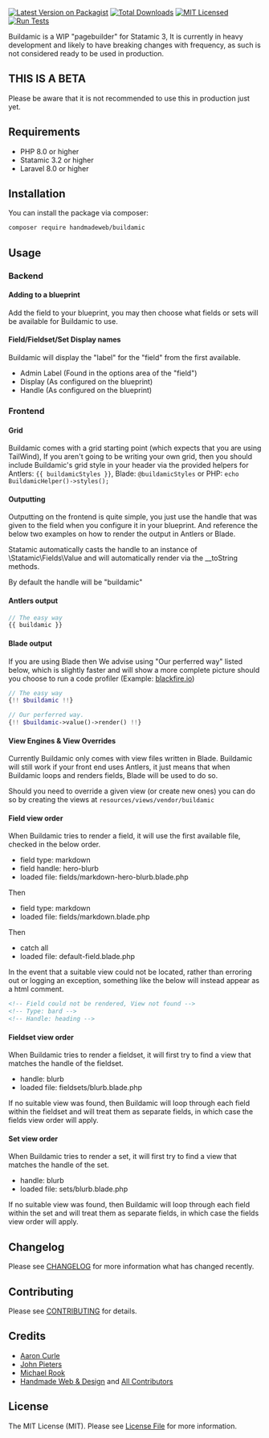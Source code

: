 [![Latest Version on Packagist](https://img.shields.io/packagist/v/handmadeweb/buildamic.svg?style=flat-square)](https://packagist.org/packages/handmadeweb/buildamic)
[![Total Downloads](https://img.shields.io/packagist/dt/handmadeweb/buildamic.svg?style=flat-square)](https://packagist.org/packages/handmadeweb/buildamic)
[![MIT Licensed](https://img.shields.io/badge/license-MIT-blue.svg?style=flat-square)](LICENSE.md)
[![Run Tests](https://github.com/handmadeweb/buildamic/actions/workflows/tests.yml/badge.svg)](https://github.com/handmadeweb/buildamic/actions/workflows/tests.yml)

Buildamic is a WIP "pagebuilder" for Statamic 3, It is currently in heavy development and likely to have breaking changes with frequency, as such is not considered ready to be used in production.

## THIS IS A BETA
Please be aware that it is not recommended to use this in production just yet.

## Requirements
* PHP 8.0 or higher
* Statamic 3.2 or higher
* Laravel 8.0 or higher

## Installation

You can install the package via composer:

```bash
composer require handmadeweb/buildamic
```

## Usage

### Backend
#### Adding to a blueprint

Add the field to your blueprint, you may then choose what fields or sets will be available for Buildamic to use.

#### Field/Fieldset/Set Display names
Buildamic will display the "label" for the "field" from the first available.
* Admin Label (Found in the options area of the "field")
* Display (As configured on the blueprint)
* Handle (As configured on the blueprint)

### Frontend
#### Grid
Buildamic comes with a grid starting point (which expects that you are using TailWind), If you aren't going to be writing your own grid, then you should include Buildamic's grid style in your header via the provided helpers for Antlers: `{{ buildamicStyles }}`, Blade: `@buildamicStyles` or PHP: `echo BuildamicHelper()->styles();`

#### Outputting
Outputting on the frontend is quite simple, you just use the handle that was given to the field when you configure it in your blueprint.
And reference the below two examples on how to render the output in Antlers or Blade.

Statamic automatically casts the handle to an instance of \Statamic\Fields\Value and will automatically render via the __toString methods.

By default the handle will be "buildamic"

#### Antlers output
```php
// The easy way
{{ buildamic }}
```

#### Blade output
If you are using Blade then We advise using "Our perferred way" listed below, which is slightly faster and will show a more complete picture should you choose to run a code profiler (Example: [blackfire.io](https://www.blackfire.io/))

```php
// The easy way
{!! $buildamic !!}

// Our perferred way.
{!! $buildamic->value()->render() !!}
```

#### View Engines & View Overrides
Currently Buildamic only comes with view files written in Blade.
Buildamic will still work if your front end uses Antlers, it just means that when Buildamic loops and renders fields, Blade will be used to do so.

Should you need to override a given view (or create new ones) you can do so by creating the views at `resources/views/vendor/buildamic`

#### Field view order
When Buildamic tries to render a field, it will use the first available file, checked in the below order.

* field type: markdown
* field handle: hero-blurb
* loaded file: fields/markdown-hero-blurb.blade.php

Then

* field type: markdown
* loaded file: fields/markdown.blade.php

Then

* catch all
* loaded file: default-field.blade.php

In the event that a suitable view could not be located, rather than erroring out or logging an exception, something like the below will instead appear as a html comment.

```html
<!-- Field could not be rendered, View not found -->
<!-- Type: bard -->
<!-- Handle: heading -->
```

#### Fieldset view order
When Buildamic tries to render a fieldset, it will first try to find a view that matches the handle of the fieldset.
* handle: blurb
* loaded file: fieldsets/blurb.blade.php

If no suitable view was found, then Buildamic will loop through each field within the fieldset and will treat them as separate fields, in which case the fields view order will apply.

#### Set view order
When Buildamic tries to render a set, it will first try to find a view that matches the handle of the set.

* handle: blurb
* loaded file: sets/blurb.blade.php

If no suitable view was found, then Buildamic will loop through each field within the set and will treat them as separate fields, in which case the fields view order will apply.

## Changelog

Please see [CHANGELOG](https://github.com/handmadeweb/buildamic/blob/main/CHANGELOG.md) for more information what has changed recently.

## Contributing

Please see [CONTRIBUTING](https://github.com/handmadeweb/buildamic/blob/main/CONTRIBUTING.md) for details.

## Credits

- [Aaron Curle](https://github.com/aaroncurlehmw)
- [John Pieters](https://github.com/sliver37)
- [Michael Rook](https://github.com/michaelr0)
- [Handmade Web & Design](https://github.com/handmadeweb) and [All Contributors](https://github.com/handmadeweb/buildamic/graphs/contributors)

## License

The MIT License (MIT). Please see [License File](https://github.com/handmadeweb/buildamic/blob/main/LICENSE.md) for more information.
